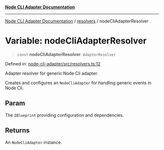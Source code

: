 [**Node CLI Adapter Documentation**](../../README.md)

***

[Node CLI Adapter Documentation](../../README.md) / [resolvers](../README.md) / nodeCliAdapterResolver

# Variable: nodeCliAdapterResolver

> `const` **nodeCliAdapterResolver**: `AdapterResolver`

Defined in: [node-cli-adapter/src/resolvers.ts:12](https://github.com/stonemjs/node-cli-adapter/blob/8ef828e16ecc094567e6273802f11f5e24d2745e/src/resolvers.ts#L12)

Adapter resolver for generic Node Cli adapter.

Creates and configures an `NodeCliAdapter` for handling generic events in Node Cli.

## Param

The `IBlueprint` providing configuration and dependencies.

## Returns

An `NodeCliAdapter` instance.
